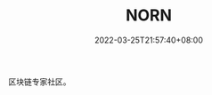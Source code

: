 ﻿---
weight: 
title: "NORN"
description: "区块链专家社区"
date: 2022-03-25T21:57:40+08:00
lastmod: 2022-03-25T16:45:40+08:00
draft: false
authors: ["Metabd"]
featuredImage: "norn.jpg"
link: ""
tags: ["元宇宙社区","NORN"]
categories: ["navigation"]
navigation: ["元宇宙社区"]
lightgallery: true
toc: true
pinned: false
recommend: false
recommend1: false
---
区块链专家社区。
